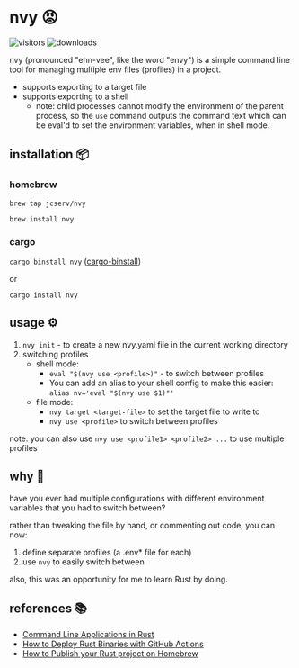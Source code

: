# nvy 😡

![visitors](https://img.shields.io/endpoint?url=https://vu-mi.com/api/v1/views?id=jcserv/nv) ![downloads](https://img.shields.io/crates/d/nvy)

nvy (pronounced "ehn-vee", like the word "envy") is a simple command line tool for managing multiple env files (profiles) in a project.

- supports exporting to a target file
- supports exporting to a shell
  - note: child processes cannot modify the environment of the parent process, so the `use` command outputs the command text which can be eval'd to set the environment variables, when in shell mode.

## installation 📦

### homebrew
`brew tap jcserv/nvy`

`brew install nvy`

### cargo

`cargo binstall nvy` ([cargo-binstall](https://github.com/cargo-bins/cargo-binstall?tab=readme-ov-file#installation))

or

`cargo install nvy`

## usage ⚙️ 

1. `nvy init` - to create a new nvy.yaml file in the current working directory
2. switching profiles
   - shell mode:
     -  `eval "$(nvy use <profile>)"` - to switch between profiles
     - You can add an alias to your shell config to make this easier: `alias nv='eval "$(nvy use $1)"'` 
   - file mode:
     - `nvy target <target-file>` to set the target file to write to
     - `nvy use <profile>` to switch between profiles

note: you can also use `nvy use <profile1> <profile2> ...` to use multiple profiles

## why 🤔

have you ever had multiple configurations with different environment variables that you had to switch between?

rather than tweaking the file by hand, or commenting out code, you can now: 
1. define separate profiles (a .env* file for each)
2. use `nvy` to easily switch between

also, this was an opportunity for me to learn Rust by doing.

## references 📚
- [Command Line Applications in Rust](https://rust-cli.github.io/book/index.html)
- [How to Deploy Rust Binaries with GitHub Actions](https://dzfrias.dev/blog/deploy-rust-cross-platform-github-actions/)
- [How to Publish your Rust project on Homebrew](https://federicoterzi.com/blog/how-to-publish-your-rust-project-on-homebrew/)
